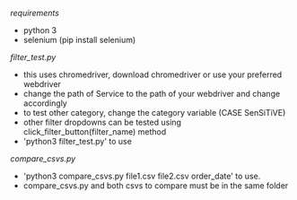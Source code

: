 *requirements*
- python 3
- selenium (pip install selenium)

*filter_test.py*
 - this uses chromedriver, download chromedriver or use your preferred webdriver
 - change the path of Service to the path of your webdriver and change accordingly
 - to test other category, change the category variable (CASE SenSiTiVE)
 - other filter dropdowns can be tested using click_filter_button(filter_name) method
 - 'python3 filter_test.py' to use


*compare_csvs.py*
 - 'python3 compare_csvs.py file1.csv file2.csv order_date' to use.
 - compare_csvs.py and both csvs to compare must be in the same folder